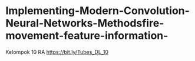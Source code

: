 # Implementing-Modern-Convolution-Neural-Networks-Methodsfire-movement-feature-information-
Kelompok 10 RA
https://bit.ly/Tubes_DL_10
